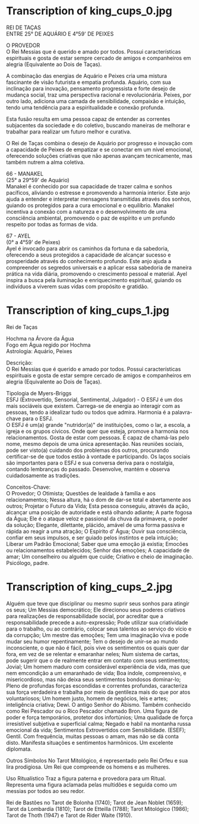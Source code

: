 # Transcription of king_cups_0.jpg

REI DE TAÇAS  
ENTRE 25° DE AQUÁRIO E 4°59' DE PEIXES

O PROVEDOR  
O Rei Messias que é querido e amado por todos. Possui características espirituais e gosta de estar sempre cercado de amigos e companheiros em alegria (Equivalente ao Dois de Taças).

A combinação das energias de Aquário e Peixes cria uma mistura fascinante de visão futurista e empatia profunda. Aquário, com sua inclinação para inovação, pensamento progressista e forte desejo de mudança social, traz uma perspectiva racional e revolucionária. Peixes, por outro lado, adiciona uma camada de sensibilidade, compaixão e intuição, tendo uma tendência para a espiritualidade e conexão profunda.

Esta fusão resulta em uma pessoa capaz de entender as correntes subjacentes da sociedade e do coletivo, buscando maneiras de melhorar e trabalhar para realizar um futuro melhor e curativa.

O Rei de Taças combina o desejo de Aquário por progresso e inovação com a capacidade de Peixes de empatizar e se conectar em um nível emocional, oferecendo soluções criativas que não apenas avançam tecnicamente, mas também nutrem a alma coletiva.

66 - MANAKEL  
(25° a 29°59' de Aquário)  
Manakel é conhecido por sua capacidade de trazer calma e sonhos pacíficos, aliviando o estresse e promovendo a harmonia interior. Este anjo ajuda a entender e interpretar mensagens transmitidas através dos sonhos, guiando os protegidos para a cura emocional e o equilíbrio. Manakel incentiva a conexão com a natureza e o desenvolvimento de uma consciência ambiental, promovendo o paz de espírito e um profundo respeito por todas as formas de vida.

67 - AYEL  
(0° a 4°59' de Peixes)  
Ayel é invocado para abrir os caminhos da fortuna e da sabedoria, oferecendo a seus protegidos a capacidade de alcançar sucesso e prosperidade através do conhecimento profundo. Este anjo ajuda a compreender os segredos universais e a aplicar essa sabedoria de maneira prática na vida diária, promovendo o crescimento pessoal e material. Ayel inspira a busca pela iluminação e enriquecimento espiritual, guiando os indivíduos a viverem suas vidas com propósito e gratidão.

# Transcription of king_cups_1.jpg

Rei de Taças

Hochma na Árvore da Água  
Fogo em Água regido por Hochma  
Astrologia: Aquário, Peixes  

Descrição:  
O Rei Messias que é querido e amado por todos. Possui características espirituais e gosta de estar sempre cercado de amigos e companheiros em alegria (Equivalente ao Dois de Taças).  

Tipologia de Myers-Briggs  
ESFJ (Extrovertido, Sensorial, Sentimental, Julgador) - O ESFJ é um dos mais sociáveis que existem. Carrega-se de energia ao interagir com as pessoas, tendo a idealizar tudo ou todos que admira. Harmonia é a palavra-chave para o ESFJ.  
O ESFJ é um(a) grande "nutridor(a)" de instituições, como o lar, a escola, a igreja e os grupos cívicos. Onde quer que esteja, promove a harmonia nos relacionamentos. Gosta de estar com pessoas. É capaz de chamá-las pelo nome, mesmo depois de uma única apresentação. Nas reuniões sociais, pode ser visto(a) cuidando dos problemas dos outros, procurando certificar-se de que todos estão à vontade e participando. Os laços sociais são importantes para o ESFJ e sua conversa deriva para o nostalgia, contando lembranças do passado. Desenvolve, mantém e observa cuidadosamente as tradições.  

Conceitos-Chave:  
O Provedor; O Otimista; Questões de lealdade à família e aos relacionamentos; Nessa altura, há o dom de dar-se total e abertamente aos outros; Projetar o Futuro da Vida; Esta pessoa conseguiu, através da ação, alcançar uma posição de autoridade e está olhando adiante; A parte fogosa da Água; Ele é o ataque veloz e passional da chuva da primavera, o poder da solução; Elegante, dilettante, plácido, amável de uma forma passiva e rápida ao reagir a uma atração; O Espírito d' Água; Ouvir sua consciência, confiar em seus impulsos, e ser guiado pelos instintos e pela intuição; Liberar um Padrão Emocional; Saber que uma emoção já existia; Emocões ou relacionamentos estabelecidos; Senhor das emoções; A capacidade de amar; Um conselheiro ou alguém que cuide; Criativo e cheio de imaginação. Psicólogo, padre.

# Transcription of king_cups_2.jpg

Alguém que teve que disciplinar ou mesmo suprir seus sonhos para atingir os seus; Um Messias democrático; Ele direcionou seus poderes criativos para realizações de responsabilidade social, por acreditar que a responsabilidade precede a auto-expressão; Pode utilizar sua criatividade para o trabalho, ou ao contrário, colocar seus talentos ao serviço do vício e da corrupção; Um mestre das emoções; Tem uma imaginação viva e pode mudar seu humor repentinamente; Tem o desejo de unir-se ao mundo inconsciente, o que não é fácil, pois vive os sentimentos os quais quer dar fora, em vez de se relentar e emaranhar neles; Num sistema de cartas, pode sugerir que o de realmente entrar em contato com seus sentimentos; Jovial; Um homem maduro com considerável experiência de vida, mas que nem emcondição a um emaranhado de vida; Boa índole, compreensivo, e misericordioso, mas não deixa seus sentimentos bondosos dominar-lo; Pleno de profundas forças escondidas e correntes profundas, caracteriza sua força verdadeira e trabalha por meio da gentileza mais do que por atos voluntariosos; Um homem justo, homem de negócios, leis e artes; inteligência criativa; Dewi. O antigo Senhor do Abismo. Também conhecido como Rei Pescador ou o Rico Pescador chamado Bron. Uma figura de poder e força temporários, protetor dos infortúnios; Uma qualidade de força irresistível subjetiva e superficial calma; Negado e habil na montanha russa emocional da vida; Sentimentos Extrovertidos com Sensibilidade. (ESEF); Gentil. Com frequência, muitas pessoas o amam, mas não se dá conta disto. Manifesta situações e sentimentos harmônicos. Um excelente diplomata.

Outros Símbolos
No Tarot Mitológico, é representado pelo Rei Orfeu e sua lira prodigiosa. Um Rei que compreende os homens e as mulheres.

Uso Ritualístico
Traz a figura paterna e provedora para um Ritual. Representa uma figura aclamada pelas multidões e seguida como um messias por todos ao seu redor.

Rei de Bastões no Tarot de Bolonha (1740); Tarot de Jean Noblet (1659); Tarot da Lombardía (1810); Tarot de Etteilla (1788); Tarot Mitológico (1986); Tarot de Thoth (1947) e Tarot de Rider Waite (1910).